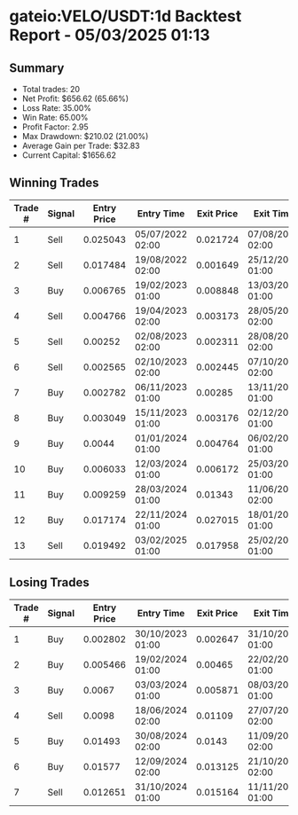 # gateio:VELO/USDT:1d Backtest Report - 05/03/2025 01:13
## Summary

- Total trades: 20
- Net Profit: $656.62 (65.66%)
- Loss Rate: 35.00%
- Win Rate: 65.00%
- Profit Factor: 2.95
- Max Drawdown: $210.02 (21.00%)
- Average Gain per Trade: $32.83
- Current Capital: $1656.62

## Winning Trades

| Trade # | Signal | Entry Price | Entry Time | Exit Price | Exit Time | Gain |
|---------|--------|-------------|------------|------------|-----------|------|
| 1 | Sell | 0.025043 | 05/07/2022 02:00 | 0.021724 | 07/08/2022 02:00 | $33.13 |
| 2 | Sell | 0.017484 | 19/08/2022 02:00 | 0.001649 | 25/12/2022 01:00 | $233.92 |
| 3 | Buy | 0.006765 | 19/02/2023 01:00 | 0.008848 | 13/03/2023 01:00 | $97.53 |
| 4 | Sell | 0.004766 | 19/04/2023 02:00 | 0.003173 | 28/05/2023 02:00 | $114.03 |
| 5 | Sell | 0.00252 | 02/08/2023 02:00 | 0.002311 | 28/08/2023 02:00 | $30.66 |
| 6 | Sell | 0.002565 | 02/10/2023 02:00 | 0.002445 | 07/10/2023 02:00 | $17.65 |
| 7 | Buy | 0.002782 | 06/11/2023 01:00 | 0.00285 | 13/11/2023 01:00 | $9.20 |
| 8 | Buy | 0.003049 | 15/11/2023 01:00 | 0.003176 | 02/12/2023 01:00 | $15.78 |
| 9 | Buy | 0.0044 | 01/01/2024 01:00 | 0.004764 | 06/02/2024 01:00 | $31.66 |
| 10 | Buy | 0.006033 | 12/03/2024 01:00 | 0.006172 | 25/03/2024 01:00 | $8.40 |
| 11 | Buy | 0.009259 | 28/03/2024 01:00 | 0.01343 | 11/06/2024 02:00 | $165.10 |
| 12 | Buy | 0.017174 | 22/11/2024 01:00 | 0.027015 | 18/01/2025 01:00 | $203.58 |
| 13 | Sell | 0.019492 | 03/02/2025 01:00 | 0.017958 | 25/02/2025 01:00 | $31.96 |


## Losing Trades

| Trade # | Signal | Entry Price | Entry Time | Exit Price | Exit Time | Loss |
|---------|--------|-------------|------------|------------|-----------|------|
| 1 | Buy | 0.002802 | 30/10/2023 01:00 | 0.002647 | 31/10/2023 01:00 | $21.12 |
| 2 | Buy | 0.005466 | 19/02/2024 01:00 | 0.00465 | 22/02/2024 01:00 | $58.31 |
| 3 | Buy | 0.0067 | 03/03/2024 01:00 | 0.005871 | 08/03/2024 01:00 | $46.53 |
| 4 | Sell | 0.0098 | 18/06/2024 02:00 | 0.01109 | 27/07/2024 02:00 | $53.68 |
| 5 | Buy | 0.01493 | 30/08/2024 02:00 | 0.0143 | 11/09/2024 02:00 | $16.64 |
| 6 | Buy | 0.01577 | 12/09/2024 02:00 | 0.013125 | 21/10/2024 02:00 | $65.45 |
| 7 | Sell | 0.012651 | 31/10/2024 01:00 | 0.015164 | 11/11/2024 01:00 | $74.26 |
